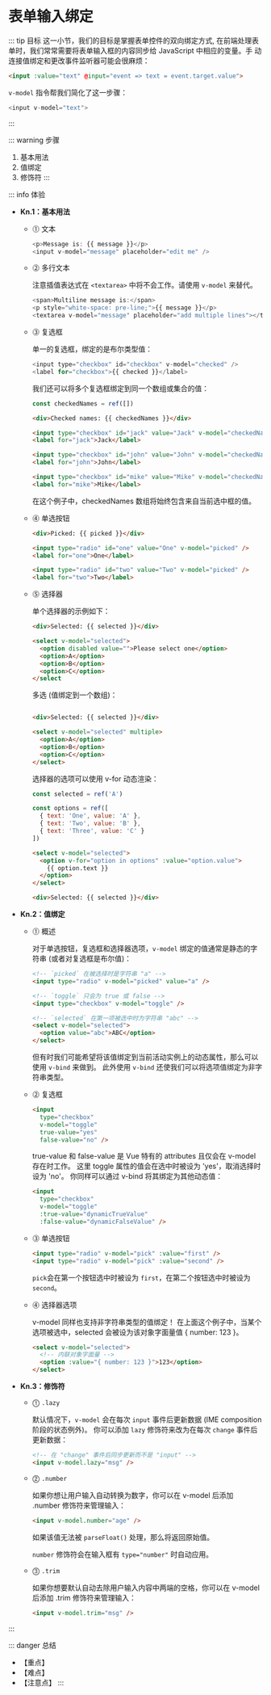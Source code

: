 # 表单输入绑定

::: tip 目标
这一小节，我们的目标是掌握表单控件的双向绑定方式, 在前端处理表单时，我们常常需要将表单输入框的内容同步给 JavaScript 中相应的变量。手
动连接值绑定和更改事件监听器可能会很麻烦：

```html
<input :value="text" @input="event => text = event.target.value">
```

`v-model` 指令帮我们简化了这一步骤：

```js
<input v-model="text">
```

:::

::: warning 步骤

1. 基本用法
2. 值绑定
3. 修饰符
:::

::: info 体验

* **Kn.1：基本用法**

  * ⓵ 文本

    ```js
    <p>Message is: {{ message }}</p>
    <input v-model="message" placeholder="edit me" />
    ```

  * ⓶ 多行文本

    注意插值表达式在 `<textarea>` 中将不会工作。请使用 `v-model` 来替代。

    ```js
    <span>Multiline message is:</span>
    <p style="white-space: pre-line;">{{ message }}</p>
    <textarea v-model="message" placeholder="add multiple lines"></textarea>    
    ```

  * ⓷ 复选框

    单一的复选框，绑定的是布尔类型值：

    ```js
    <input type="checkbox" id="checkbox" v-model="checked" />
    <label for="checkbox">{{ checked }}</label>
    ```

    我们还可以将多个复选框绑定到同一个数组或集合的值：

    ```js
    const checkedNames = ref([])
    ```

    ```html
    <div>Checked names: {{ checkedNames }}</div>

    <input type="checkbox" id="jack" value="Jack" v-model="checkedNames">
    <label for="jack">Jack</label>

    <input type="checkbox" id="john" value="John" v-model="checkedNames">
    <label for="john">John</label>

    <input type="checkbox" id="mike" value="Mike" v-model="checkedNames">
    <label for="mike">Mike</label>
    ```

    在这个例子中，checkedNames 数组将始终包含来自当前选中框的值。

  * ⓸ 单选按钮

    ```html
    <div>Picked: {{ picked }}</div>

    <input type="radio" id="one" value="One" v-model="picked" />
    <label for="one">One</label>

    <input type="radio" id="two" value="Two" v-model="picked" />
    <label for="two">Two</label>
    ```

  * ⓹ 选择器

    单个选择器的示例如下：

    ```html
    <div>Selected: {{ selected }}</div>

    <select v-model="selected">
      <option disabled value="">Please select one</option>
      <option>A</option>
      <option>B</option>
      <option>C</option>
    </select
    ```

    多选 (值绑定到一个数组)：

    ```html

    <div>Selected: {{ selected }}</div>

    <select v-model="selected" multiple>
      <option>A</option>
      <option>B</option>
      <option>C</option>
    </select>
    ```

    选择器的选项可以使用 v-for 动态渲染：

    ```js
    const selected = ref('A')
    
    const options = ref([
      { text: 'One', value: 'A' },
      { text: 'Two', value: 'B' },
      { text: 'Three', value: 'C' }
    ])
    ```

    ```html
    <select v-model="selected">
      <option v-for="option in options" :value="option.value">
        {{ option.text }}
      </option>
    </select>

    <div>Selected: {{ selected }}</div>
    ```

* **Kn.2：值绑定**

  * ⓵ 概述

    对于单选按钮，复选框和选择器选项，`v-model` 绑定的值通常是静态的字符串 (或者对复选框是布尔值)：

    ```html
    <!-- `picked` 在被选择时是字符串 "a" -->
    <input type="radio" v-model="picked" value="a" />

    <!-- `toggle` 只会为 true 或 false -->
    <input type="checkbox" v-model="toggle" />

    <!-- `selected` 在第一项被选中时为字符串 "abc" -->
    <select v-model="selected">
      <option value="abc">ABC</option>
    </select>
    ```

    但有时我们可能希望将该值绑定到当前活动实例上的动态属性，那么可以使用 `v-bind` 来做到。
    此外使用 `v-bind` 还使我们可以将选项值绑定为非字符串类型。

  * ⓶ 复选框

    ```html
    <input
      type="checkbox"
      v-model="toggle"
      true-value="yes"
      false-value="no" />
    ```

    true-value 和 false-value 是 Vue 特有的 attributes 且仅会在 v-model 存在时工作。
    这里 toggle 属性的值会在选中时被设为 'yes'，取消选择时设为 'no'。
    你同样可以通过 v-bind 将其绑定为其他动态值：

    ```html
    <input
      type="checkbox"
      v-model="toggle"
      :true-value="dynamicTrueValue"
      :false-value="dynamicFalseValue" />
    ```

  * ⓷ 单选按钮

    ```html
    <input type="radio" v-model="pick" :value="first" />
    <input type="radio" v-model="pick" :value="second" />
    ```

    `pick`会在第一个按钮选中时被设为 `first`，在第二个按钮选中时被设为 `second`。

  * ⓸ 选择器选项

    v-model 同样也支持非字符串类型的值绑定！
    在上面这个例子中，当某个选项被选中，selected 会被设为该对象字面量值 { number: 123 }。

    ```html
    <select v-model="selected">
      <!-- 内联对象字面量 -->
      <option :value="{ number: 123 }">123</option>
    </select>
    ```

* **Kn.3：修饰符**

  * ⓵ `.lazy`

    默认情况下，`v-model` 会在每次 `input` 事件后更新数据 (IME composition 阶段的状态例外)。
    你可以添加 `lazy` 修饰符来改为在每次 `change` 事件后更新数据：

    ```html
    <!-- 在 "change" 事件后同步更新而不是 "input" -->
    <input v-model.lazy="msg" />
    ```

  * ⓶ `.number`

    如果你想让用户输入自动转换为数字，你可以在 v-model 后添加 .number 修饰符来管理输入：

    ```html
    <input v-model.number="age" />
    ```

    如果该值无法被 `parseFloat()` 处理，那么将返回原始值。

    `number` 修饰符会在输入框有 `type="number"` 时自动应用。

  * ⓷ `.trim`

    如果你想要默认自动去除用户输入内容中两端的空格，你可以在 v-model 后添加 .trim 修饰符来管理输入：

    ```html
    <input v-model.trim="msg" />
    ```

:::

::: danger 总结

* 【重点】
* 【难点】
* 【注意点】
:::
